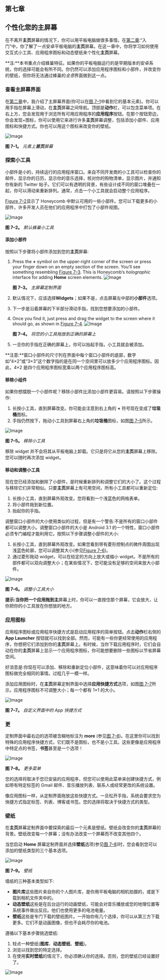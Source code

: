 ## 第七章

## **个性化您的主屏幕**

在不离开**主页**屏幕的情况下，你可以用平板电脑做很多事情。在[第二章](02.html#ch2):“入门”中，你了解了一点安卓平板电脑的**主页**屏幕。在这一章中，你将学习如何使用交互式小工具、应用程序图标和动态壁纸来个性化**主页**屏幕。

**注:**本书重点介绍蜂巢特征。如果你的平板电脑运行的是早期版本的安卓系统，你的选择可能会有所不同。你仍然可以添加应用程序图标和小部件，并改变你的壁纸，但你将无法通过蜂巢的*全息*界面做到这一点。

### 查看主屏幕界面

在[第二章](02.html#ch2)中，我介绍了主屏幕界面(你可以在[图 7–1](#ch7)中看到它的基本元素)。你可以用手指在屏幕上滑动，在**主页**屏幕之间导航。顶部是**动作**栏，可以包含菜单项。在右上方，您会发现用于浏览所有可用应用程序的**应用程序**按钮。在那个按钮旁边，你会发现+图标，你可以使用它来进行许多**主页**屏幕调整，包括添加小部件、应用图标和快捷方式。你也可以用这个图标来改变你的壁纸。

![Image](img/0701.jpg)

**图 7–1。** *元素上**首页**屏幕*

### 探索小工具

小部件是小的，持续运行的应用程序窗口。来自不同开发商的小工具可以检查你的邮件，显示你的日历，显示你的音乐选择，核对你的购物清单，显示图片，并通知你有新的 Twitter 帖子。它们可以有透明的背景，有些设计成不同的窗口堆叠在一起，你可以滑动来重新排列。通常，点击一个小工具就会启动整个应用程序。

[Figure 7–2](#fig_7_2)显示了 Honeycomb 中默认可用的一些小部件。您可以下载更多的小部件，许多开发人员在他们的应用程序中打包了小部件视图。

![Image](img/0702.jpg)

**图 7–2。** *默认蜂巢小工具*

#### 添加小部件

按照以下步骤将小部件添加到您的**主页**屏幕:

1.  Press the **+** symbol on the upper-right corner of the screen or press your finger down on an empty section of the screen. You’ll see something resembling [Figure 7–3](#fig_7_3). This is Honeycomb’s *holographic* interface for adding **Home** screen elements. ![Image](img/0703.jpg)

    **图 7–3。** *主屏幕定制界面*

2.  默认情况下，应该选择**Widgets**；如果不是，点击屏幕左中部的**小部件**选项。
3.  下一步是沿着屏幕的下半部分滑动手指，找到您想要添加的小部件。
4.  Once you find it, just press and drag the widget to the screen where it should go, as shown in [Figure 7–4](#fig_7_4). ![Image](img/0704.jpg)

    **图 7–4。** *将您的小工具拖放到正确的屏幕上*

5.  一旦你的手指在正确的屏幕上，你可以抬起手指，小工具就会被添加。

**注意:**窗口小部件的尺寸列在界面中每个窗口小部件的底部，数字如“4×2”或“3×3”这个数字指的是在同一个空间里可以放多少个应用程序图标。因此，4×2 是四个应用程序图标宽乘以两个应用程序图标高。

#### 移除小组件

如果你想摆脱一个小部件呢？移除小部件比添加小部件更容易。请按照以下步骤操作:

1.  长按小工具，直到屏幕改变。你可能会注意到右上角的 **+** 符号现在变成了**垃圾桶**图标。
2.  手指仍然按下，拖动小工具到屏幕右上角的**垃圾桶**图标，如图[图 7–5](#fig_7_5)所示。

![Image](img/0705.jpg)

**图 7–5。** *移除小工具*

移除 widget 并不会将其从平板电脑上卸载。它只是将它从您的**主页**屏幕上移除。您可以随时再次添加 widget。

#### 移动和调整小工具

现在您已经添加和删除了小部件，是时候重新排列和调整它们的大小了。这个过程与移除它们非常相似。只要**主页**屏幕上有可用空间，所有小工具都可以重新定位:

1.  长按小工具，直到屏幕外观改变。您将看到一个浅蓝色的网格表单。
2.  将小部件拖到新位置。
3.  抬起你的手指。

调整窗口小部件的大小使用类似的过程，但是有一个警告:不是所有的窗口小部件都可以调整大小。调整窗口小部件的大小是 Android 3.1 的一个特性，窗口小部件必须专门编程才能利用它。按照以下步骤调整小部件的大小:

1.  长按小工具，直到屏幕外观改变。如果您看到带有菱形控制点的微件周围出现浅蓝色轮廓，您可以调整其大小(参见[Figure 7–6](#fig_7_6))。
2.  通过菱形拖动 widget，可以在给定的方向上放大或缩小 widget。不是所有的部件都可以双向调整大小；在某些情况下，您可能没有足够的空间来放大小部件。

![Image](img/0706.jpg)

**图 7–6。** *调整小工具大小*

**提示:**当你把一个应用拖到**主**屏幕上时，你可以一直按住那个屏幕，它会放大，让你把你的小工具放在你想放的地方。

### 应用图标

应用程序图标或应用程序快捷方式是启动应用程序的简单按钮。点击**动作**栏右侧的 **App Launcher** 按钮就可以找到全部。然而，可能有一些你更经常使用的应用程序，你想把它们添加到你的**主页**屏幕上。有时候，当你下载应用程序时，它们会自动在你的**主页**屏幕上显示一个应用程序图标，你可能想要删除一些图标以节省屏幕空间。

好消息是:你现在可以添加、移除和重新定位小部件，这意味着你可以对应用程序图标做完全相同的事情。过程几乎一模一样。

添加应用图标时，在**主页**屏幕定制界面中选择**应用快捷方式**选项，如图[图 7–7](#fig_7_7)所示。应用程序图标不可调整大小；每一个都有 1×1 的大小。

![Image](img/0707.jpg)

**图 7–7。** *自定义界面中的 App 快捷方式*

### 更

定制界面中最右边的选项被含糊地标注为 **more** (参见[图 7–8](#fig_7_8))。在这里你可以找到特殊的应用程序快捷方式，它们既不是图标，也不是小工具。这些更像是应用程序中特定点的书签，**书签**甚至是一个选项！

![Image](img/0708.jpg)

**图 7–8。** *更多菜单*

您的选择将取决于您已安装的应用程序，但您可以使用此菜单来创建快捷方式，例如带有特定标签的 Gmail 邮件、音乐播放列表、联系人或经常更改的系统设置。

像应用图标一样，从定制界面拖放这些快捷方式。一旦松开手指，系统会要求您为快捷方式指定标签、列表、博客或书签。您的选择将取决于快捷方式的类型。

### 壁纸

在**主页**屏幕定制界面中要探索的最后一个元素是壁纸。壁纸会改变你的**主页**屏幕的背景。壁纸改变每一个屏幕；没有办法改变一个屏幕而不改变其他四个。

当您启动 **Home** 屏幕定制界面并选择**壁纸**选项(参见[图 7–8](#fig_7_8))时，您会看到您可以添加的壁纸类型的三个基本选项。

![Image](img/0709.jpg)

**图 7–9。** *壁纸*

墙纸的三种基本类型如下:

*   **图片库**这些图片来自你的个人图片库，是你用平板电脑的相机拍摄的，或是下载到相机文件夹中的。
*   **动态壁纸**这些是在后台运行的动画壁纸，可能会对音乐播放或您的地理位置等系统事件做出反应。他们也使用更多的电池电量。
*   **壁纸**这些是专门下载的壁纸图片。一开始你有几个选择，你可以从第三方下载更多。它们不是动画图像，但也不会耗尽你的电池。

遵循以下基本步骤挑选壁纸:

1.  轻点一种壁纸(**图库**、**动态壁纸**、**壁纸**)。
2.  浏览以找到您的特定选择。
3.  在使用**实时壁纸**的情况下，你必须确认你的选择。否则，您的壁纸已经设置好了。

![Image](img/U0701.jpg)